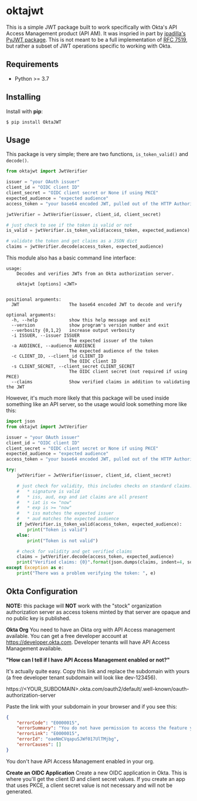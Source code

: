 # oktajwt

This is a simple JWT package built to work specifically with Okta's API Access Management product (API AM). It was inspried in part by [jpadilla's PyJWT package](https://github.com/jpadilla/pyjwt). This is not meant to be a full implementation of [RFC 7519](https://tools.ietf.org/html/rfc7519), but rather a subset of JWT operations specific to working with Okta.

## Requirements
* Python >= 3.7

## Installing
Install with **pip**:
```
$ pip install OktaJWT
```

## Usage
This package is very simple; there are two functions, `is_token_valid()` and `decode()`.

```python
from oktajwt import JwtVerifier

issuer = "your OAuth issuer"
client_id = "OIDC client ID"
client_secret = "OIDC client secret or None if using PKCE"
expected_audience = "expected audience"
access_token = "your base64 encoded JWT, pulled out of the HTTP Authorization header bearer token"

jwtVerifier = JwtVerifier(issuer, client_id, client_secret)

# just check to see if the token is valid or not
is_valid = jwtVerifier.is_token_valid(access_token, expected_audience)

# validate the token and get claims as a JSON dict
claims = jwtVerifier.decode(access_token, expected_audience)
```

This module also has a basic command line interface:
```
usage:
    Decodes and verifies JWTs from an Okta authorization server.

    oktajwt [options] <JWT>


positional arguments:
  JWT                   The base64 encoded JWT to decode and verify

optional arguments:
  -h, --help            show this help message and exit
  --version             show program's version number and exit
  --verbosity {0,1,2}   increase output verbosity
  -i ISSUER, --issuer ISSUER
                        The expected issuer of the token
  -a AUDIENCE, --audience AUDIENCE
                        The expected audience of the token
  -c CLIENT_ID, --client_id CLIENT_ID
                        The OIDC client ID
  -s CLIENT_SECRET, --client_secret CLIENT_SECRET
                        The OIDC client secret (not required if using PKCE)
  --claims              Show verified claims in addition to validating the JWT
```

However, it's much more likely that this package will be used inside something like an API server, so the
usage would look something more like this:

```python
import json
from oktajwt import JwtVerifier

issuer = "your OAuth issuer"
client_id = "OIDC client ID"
client_secret = "OIDC client secret or None if using PKCE"
expected_audience = "expected audience"
access_token = "your base64 encoded JWT, pulled out of the HTTP Authorization header bearer token"

try:
    jwtVerifier = JwtVerifier(issuer, client_id, client_secret)

    # just check for validity, this includes checks on standard claims:
    #   * signature is valid
    #   * iss, aud, exp and iat claims are all present
    #   * iat is <= "now"
    #   * exp is >= "now"
    #   * iss matches the expexted issuer
    #   * aud matches the expected audience
    if jwtVerifier.is_token_valid(access_token, expected_audience):
        print("Token is valid")
    else:
        print("Token is not valid")

    # check for validity and get verified claims
    claims = jwtVerifier.decode(access_token, expected_audience)
    print("Verified claims: {0}".format(json.dumps(claims, indent=4, sort_keys=True)))
except Exception as e:
    print("There was a problem verifying the token: ", e)
```

## Okta Configuration
**NOTE:** this package will **NOT** work with the "stock" organization authorization server as access tokens minted by that server are opaque and no public key is published.

**Okta Org**
You need to have an Okta org with API Access management available. You can get a free developer account at https://developer.okta.com. Developer tenants will have API Access Management available.

**"How can I tell if I have API Access Management enabled or not?"**

It's actually quite easy. Copy this link and replace the subdomain with yours (a free developer tenant subdomain will look like dev-123456).

https://<YOUR_SUBDOMAIN>.okta.com/oauth2/default/.well-known/oauth-authorization-server

Paste the link with your subdomain in your browser and if you see this:

```json
{
    "errorCode": "E0000015",
    "errorSummary": "You do not have permission to access the feature you are requesting",
    "errorLink": "E0000015",
    "errorId": "oaeNmCVqapuSJWf017UlTMjbg",
    "errorCauses": []
}
```
You don't have API Access Management enabled in your org.

**Create an OIDC Application**
Create a new OIDC application in Okta. This is where you'll get the client ID and client secret values. If you create an app that uses PKCE, a client secret value is not necessary and will not be generated.
